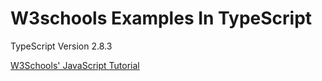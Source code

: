 # W3schools Examples In TypeScript

TypeScript Version 2.8.3

[W3Schools' JavaScript Tutorial](https://www.w3schools.com/js/default.asp "JavaScript Tutorial")
